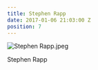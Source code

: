 ```yaml
---
title: Stephen Rapp
date: 2017-01-06 21:03:00 Z
position: 7
---
```


![Stephen Rapp.jpeg](/uploads/Stephen%20Rapp.jpeg)

Stephen Rapp